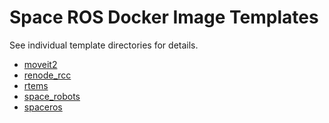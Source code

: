 Space ROS Docker Image Templates
================================

See individual template directories for details.

* [moveit2](./moveit2)
* [renode_rcc](./renode_rcc)
* [rtems](./rtems)
* [space_robots](./space_robots)
* [spaceros](./spaceros)
